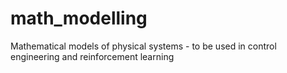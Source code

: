 # math_modelling
Mathematical models of physical systems - to be used in control engineering and reinforcement learning
